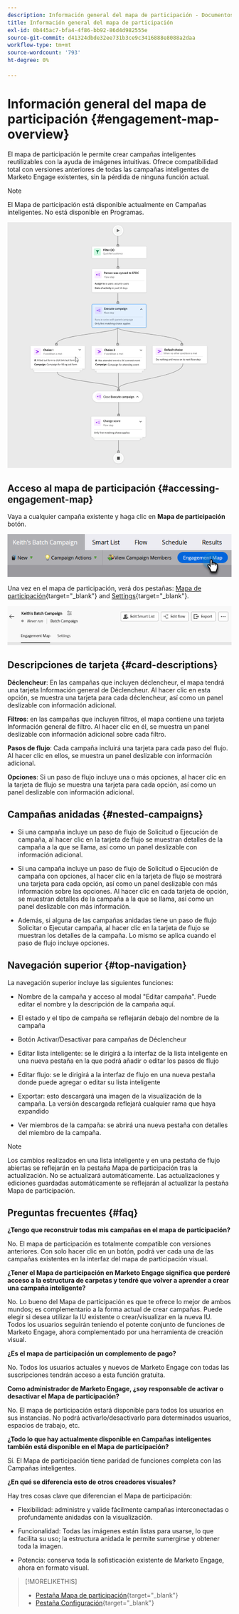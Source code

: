 ```yaml
---
description: Información general del mapa de participación - Documentos de Marketo - Documentación del producto
title: Información general del mapa de participación
exl-id: 0b445ac7-bfa4-4f86-bb92-86d4d982555e
source-git-commit: d41324dbde32ee731b3ce9c3416888e8088a2daa
workflow-type: tm+mt
source-wordcount: '793'
ht-degree: 0%

---
```


# Información general del mapa de participación {#engagement-map-overview}

El mapa de participación le permite crear campañas inteligentes reutilizables con la ayuda de imágenes intuitivas. Ofrece compatibilidad total con versiones anteriores de todas las campañas inteligentes de Marketo Engage existentes, sin la pérdida de ninguna función actual.

>[!NOTE]
>
>El Mapa de participación está disponible actualmente en Campañas inteligentes. No está disponible en Programas.

![](assets/engagement-map-overview-1.png)

## Acceso al mapa de participación {#accessing-engagement-map}

Vaya a cualquier campaña existente y haga clic en **Mapa de participación** botón.

![](assets/engagement-map-overview-2.png)

Una vez en el mapa de participación, verá dos pestañas: [Mapa de participación](/help/marketo/product-docs/core-marketo-concepts/engagement-map/engagement-map-tab.md){target="_blank"} and [Settings](/help/marketo/product-docs/core-marketo-concepts/engagement-map/settings-tab.md){target="_blank"}.

![](assets/engagement-map-overview-3.png)

## Descripciones de tarjeta {#card-descriptions}

**Déclencheur**: En las campañas que incluyen déclencheur, el mapa tendrá una tarjeta Información general de Déclencheur. Al hacer clic en esta opción, se muestra una tarjeta para cada déclencheur, así como un panel deslizable con información adicional.

**Filtros**: en las campañas que incluyen filtros, el mapa contiene una tarjeta Información general de filtro. Al hacer clic en él, se muestra un panel deslizable con información adicional sobre cada filtro.

**Pasos de flujo**: Cada campaña incluirá una tarjeta para cada paso del flujo. Al hacer clic en ellos, se muestra un panel deslizable con información adicional.

**Opciones**: Si un paso de flujo incluye una o más opciones, al hacer clic en la tarjeta de flujo se muestra una tarjeta para cada opción, así como un panel deslizable con información adicional.

## Campañas anidadas {#nested-campaigns}

* Si una campaña incluye un paso de flujo de Solicitud o Ejecución de campaña, al hacer clic en la tarjeta de flujo se muestran detalles de la campaña a la que se llama, así como un panel deslizable con información adicional.

* Si una campaña incluye un paso de flujo de Solicitud o Ejecución de campaña con opciones, al hacer clic en la tarjeta de flujo se mostrará una tarjeta para cada opción, así como un panel deslizable con más información sobre las opciones. Al hacer clic en cada tarjeta de opción, se muestran detalles de la campaña a la que se llama, así como un panel deslizable con más información.

* Además, si alguna de las campañas anidadas tiene un paso de flujo Solicitar o Ejecutar campaña, al hacer clic en la tarjeta de flujo se muestran los detalles de la campaña. Lo mismo se aplica cuando el paso de flujo incluye opciones.

## Navegación superior {#top-navigation}

La navegación superior incluye las siguientes funciones:

* Nombre de la campaña y acceso al modal &quot;Editar campaña&quot;. Puede editar el nombre y la descripción de la campaña aquí.

* El estado y el tipo de campaña se reflejarán debajo del nombre de la campaña

* Botón Activar/Desactivar para campañas de Déclencheur

* Editar lista inteligente: se le dirigirá a la interfaz de la lista inteligente en una nueva pestaña en la que podrá añadir o editar los pasos de flujo

* Editar flujo: se le dirigirá a la interfaz de flujo en una nueva pestaña donde puede agregar o editar su lista inteligente

* Exportar: esto descargará una imagen de la visualización de la campaña. La versión descargada reflejará cualquier rama que haya expandido

* Ver miembros de la campaña: se abrirá una nueva pestaña con detalles del miembro de la campaña.

>[!NOTE]
>
>Los cambios realizados en una lista inteligente y en una pestaña de flujo abiertas se reflejarán en la pestaña Mapa de participación tras la actualización. No se actualizará automáticamente. Las actualizaciones y ediciones guardadas automáticamente se reflejarán al actualizar la pestaña Mapa de participación.

## Preguntas frecuentes {#faq}

**¿Tengo que reconstruir todas mis campañas en el mapa de participación?**

No. El mapa de participación es totalmente compatible con versiones anteriores. Con solo hacer clic en un botón, podrá ver cada una de las campañas existentes en la interfaz del mapa de participación visual.

**¿Tener el Mapa de participación en Marketo Engage significa que perderé acceso a la estructura de carpetas y tendré que volver a aprender a crear una campaña inteligente?**

No. Lo bueno del Mapa de participación es que te ofrece lo mejor de ambos mundos; es complementario a la forma actual de crear campañas. Puede elegir si desea utilizar la IU existente o crear/visualizar en la nueva IU. Todos los usuarios seguirán teniendo el potente conjunto de funciones de Marketo Engage, ahora complementado por una herramienta de creación visual.

**¿Es el mapa de participación un complemento de pago?**

No. Todos los usuarios actuales y nuevos de Marketo Engage con todas las suscripciones tendrán acceso a esta función gratuita.

**Como administrador de Marketo Engage, ¿soy responsable de activar o desactivar el Mapa de participación?**

No. El mapa de participación estará disponible para todos los usuarios en sus instancias. No podrá activarlo/desactivarlo para determinados usuarios, espacios de trabajo, etc.

**¿Todo lo que hay actualmente disponible en Campañas inteligentes también está disponible en el Mapa de participación?**

Sí. El Mapa de participación tiene paridad de funciones completa con las Campañas inteligentes.

**¿En qué se diferencia esto de otros creadores visuales?**

Hay tres cosas clave que diferencian el Mapa de participación:

* Flexibilidad: administre y valide fácilmente campañas interconectadas o profundamente anidadas con la visualización.

* Funcionalidad: Todas las imágenes están listas para usarse, lo que facilita su uso; la estructura anidada le permite sumergirse y obtener toda la imagen.

* Potencia: conserva toda la sofisticación existente de Marketo Engage, ahora en formato visual.

>[!MORELIKETHIS]
>
>* [Pestaña Mapa de participación](/help/marketo/product-docs/core-marketo-concepts/engagement-map/engagement-map-tab.md){target="_blank"}
>* [Pestaña Configuración](/help/marketo/product-docs/core-marketo-concepts/engagement-map/settings-tab.md){target="_blank"}
